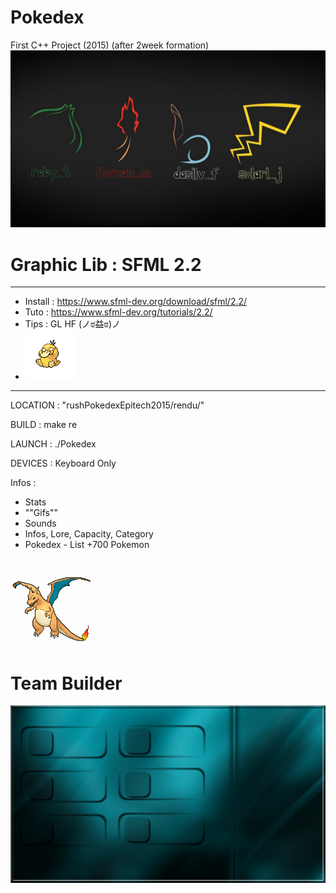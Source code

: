 # Pokedex
First C++ Project (2015) (after 2week formation)
![](./rushPokedexEpitech2015/rendu/ressources/images/mainmenu.jpg)

# Graphic Lib : SFML 2.2
-------------------------------------------------
 * Install : https://www.sfml-dev.org/download/sfml/2.2/
 * Tuto : https://www.sfml-dev.org/tutorials/2.2/
 * Tips : GL HF (ノಠ益ಠ)ノ
 * ![](./rushPokedexEpitech2015/rendu/ressources/sprites/54.png)
-------------------------------------------------



LOCATION : "rushPokedexEpitech2015/rendu/"

BUILD : make re 

LAUNCH : ./Pokedex

DEVICES : Keyboard Only

Infos : 
- Stats
- ""Gifs""
- Sounds
- Infos, Lore, Capacity, Category
- Pokedex - List +700 Pokemon

![](./rushPokedexEpitech2015/rendu/ressources/images/Sprite_6_x_006.png)
# Team Builder
![](./rushPokedexEpitech2015/rendu/ressources/images/teambuilder.jpg)
